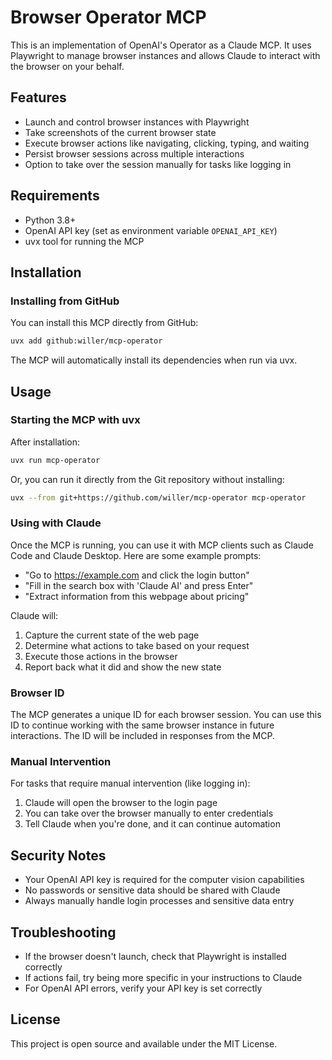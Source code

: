 # Browser Operator MCP

This is an implementation of OpenAI's Operator as a Claude MCP. It uses Playwright to manage browser instances and allows Claude to interact with the browser on your behalf.

## Features

- Launch and control browser instances with Playwright
- Take screenshots of the current browser state
- Execute browser actions like navigating, clicking, typing, and waiting
- Persist browser sessions across multiple interactions
- Option to take over the session manually for tasks like logging in

## Requirements

- Python 3.8+
- OpenAI API key (set as environment variable `OPENAI_API_KEY`)
- uvx tool for running the MCP

## Installation

### Installing from GitHub

You can install this MCP directly from GitHub:

```bash
uvx add github:willer/mcp-operator
```

The MCP will automatically install its dependencies when run via uvx.

## Usage

### Starting the MCP with uvx

After installation:

```bash
uvx run mcp-operator
```

Or, you can run it directly from the Git repository without installing:

```bash
uvx --from git+https://github.com/willer/mcp-operator mcp-operator
```

### Using with Claude

Once the MCP is running, you can use it with MCP clients such as Claude Code and Claude Desktop. Here are some example prompts:

- "Go to https://example.com and click the login button"
- "Fill in the search box with 'Claude AI' and press Enter"
- "Extract information from this webpage about pricing"

Claude will:
1. Capture the current state of the web page
2. Determine what actions to take based on your request
3. Execute those actions in the browser
4. Report back what it did and show the new state

### Browser ID

The MCP generates a unique ID for each browser session. You can use this ID to continue working with the same browser instance in future interactions. The ID will be included in responses from the MCP.

### Manual Intervention

For tasks that require manual intervention (like logging in):

1. Claude will open the browser to the login page
2. You can take over the browser manually to enter credentials
3. Tell Claude when you're done, and it can continue automation

## Security Notes

- Your OpenAI API key is required for the computer vision capabilities
- No passwords or sensitive data should be shared with Claude
- Always manually handle login processes and sensitive data entry

## Troubleshooting

- If the browser doesn't launch, check that Playwright is installed correctly
- If actions fail, try being more specific in your instructions to Claude
- For OpenAI API errors, verify your API key is set correctly

## License

This project is open source and available under the MIT License.

